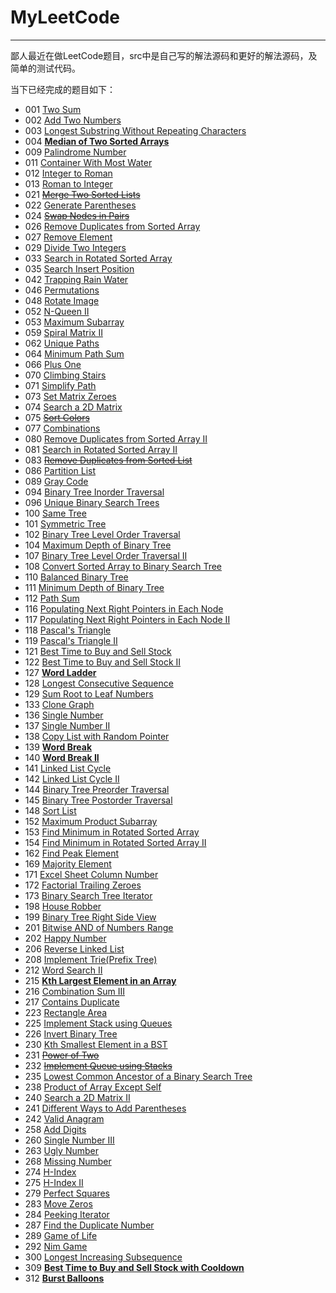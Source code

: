 # MyLeetCode

----

鄙人最近在做LeetCode题目，src中是自己写的解法源码和更好的解法源码，及简单的测试代码。

当下已经完成的题目如下：

* 001 [Two Sum](https://github.com/ChePeatio/MyLeetCode/tree/master/src/com/chepeatio/twoSum/TwoSum.java)
* 002 [Add Two Numbers](https://github.com/ChePeatio/MyLeetCode/tree/master/src/com/chepeatio/addTwoNumbers/AddTwoNumbers.java)
* 003 [Longest Substring Without Repeating Characters](https://github.com/ChePeatio/MyLeetCode/tree/master/src/com/chepeatio/longestSubstringWithoutRepeatingCharacters/LongestSubstringWithoutRepeatingCharacters.java)
* 004 [**Median of Two Sorted Arrays**](https://github.com/ChePeatio/MyLeetCode/tree/master/src/com/chepeatio/medianOfTwoSortedArrays/MedianOfTwoSortedArrays.java)
* 009 [Palindrome Number](https://github.com/ChePeatio/MyLeetCode/tree/master/src/com/chepeatio/palindromeNumber/PalindromeNumber.java)
* 011 [Container With Most Water](https://github.com/ChePeatio/MyLeetCode/tree/master/src/com/chepeatio/containerWithMostWater/ContainerWithMostWater.java)
* 012 [Integer to Roman](https://github.com/ChePeatio/MyLeetCode/tree/master/src/com/chepeatio/integerToRoman/IntegerToRoman.java)
* 013 [Roman to Integer](https://github.com/ChePeatio/MyLeetCode/tree/master/src/com/chepeatio/romanToInteger/RomanToInteger.java)
* 021 [~~Merge Two Sorted Lists~~](https://github.com/ChePeatio/MyLeetCode/tree/master/src/com/chepeatio/mergeTwoSortedLists/MergeTwoSortedLists.java)
* 022 [Generate Parentheses](https://github.com/ChePeatio/MyLeetCode/tree/master/src/com/chepeatio/generateParentheses/GenerateParentheses.java)
* 024 [~~Swap Nodes in Pairs~~](https://github.com/ChePeatio/MyLeetCode/tree/master/src/com/chepeatio/swapNodesInPairs/SwapNodesInPairs.java)
* 026 [Remove Duplicates from Sorted Array](https://github.com/ChePeatio/MyLeetCode/tree/master/src/com/chepeatio/removeDuplicatesFromSortedArray/RemoveDuplicatesFromSortedArray.java)
* 027 [Remove Element](https://github.com/ChePeatio/MyLeetCode/tree/master/src/com/chepeatio/removeElement/RemoveElement.java)
* 029 [Divide Two Integers](https://github.com/ChePeatio/MyLeetCode/tree/master/src/com/chepeatio/divideTwoIntegers/DivideTwoIntegers.java)
* 033 [Search in Rotated Sorted Array](https://github.com/ChePeatio/MyLeetCode/tree/master/src/com/chepeatio/searchInRotatedSortedArray/SearchInRotatedSortedArray.java)
* 035 [Search Insert Position](https://github.com/ChePeatio/MyLeetCode/tree/master/src/com/chepeatio/searchInsertPosition/SearchInsertPosition.java)
* 042 [Trapping Rain Water](https://github.com/ChePeatio/MyLeetCode/tree/master/src/com/chepeatio/trappingRainWater/TrappingRainWater.java)
* 046 [Permutations](https://github.com/ChePeatio/MyLeetCode/tree/master/src/com/chepeatio/permutations/Permutations.java)
* 048 [Rotate Image](https://github.com/ChePeatio/MyLeetCode/tree/master/src/com/chepeatio/rotateImage/RotateImage.java)
* 052 [N-Queen II](https://github.com/ChePeatio/MyLeetCode/tree/master/src/com/chepeatio/n_Queens/N_Queens_II.java)
* 053 [Maximum Subarray](https://github.com/ChePeatio/MyLeetCode/tree/master/src/com/chepeatio/maximumSubarray/MaximumSubarray.java)
* 059 [Spiral Matrix II](https://github.com/ChePeatio/MyLeetCode/tree/master/src/com/chepeatio/spiralMatrix/SpiralMatrixII.java)
* 062 [Unique Paths](https://github.com/ChePeatio/MyLeetCode/tree/master/src/com/chepeatio/uniquePaths/UniquePaths.java)
* 064 [Minimum Path Sum](https://github.com/ChePeatio/MyLeetCode/tree/master/src/com/chepeatio/minimumPathSum/MinimumPathSum.java)
* 066 [Plus One](https://github.com/ChePeatio/MyLeetCode/tree/master/src/com/chepeatio/plusOne/PlusOne.java)
* 070 [Climbing Stairs](https://github.com/ChePeatio/MyLeetCode/tree/master/src/com/chepeatio/climbingStairs/ClimbingStairs.java)
* 071 [Simplify Path](https://github.com/ChePeatio/MyLeetCode/tree/master/src/com/chepeatio/simplifyPath/SimplifyPath.java)
* 073 [Set Matrix Zeroes](https://github.com/ChePeatio/MyLeetCode/tree/master/src/com/chepeatio/setMatrixZeroes/SetMatrixZeroes.java)
* 074 [Search a 2D Matrix](https://github.com/ChePeatio/MyLeetCode/tree/master/src/com/chepeatio/searchA2DMatrix/SearchA2DMatrix.java)
* 075 [~~Sort Colors~~](https://github.com/ChePeatio/MyLeetCode/tree/master/src/com/chepeatio/sortColors/SortColors.java)
* 077 [Combinations](https://github.com/ChePeatio/MyLeetCode/tree/master/src/com/chepeatio/combinations/Combinations.java)
* 080 [Remove Duplicates from Sorted Array II](https://github.com/ChePeatio/MyLeetCode/tree/master/src/com/chepeatio/removeDuplicatesFromSortedArray/RemoveDuplicatesFromSortedArrayII.java)
* 081 [Search in Rotated Sorted Array II](https://github.com/ChePeatio/MyLeetCode/tree/master/src/com/chepeatio/searchInRotatedSortedArray/SearchInRotatedSortedArrayII.java)
* 083 [~~Remove Duplicates from Sorted List~~](https://github.com/ChePeatio/MyLeetCode/tree/master/src/com/chepeatio/removeDuplicatesFromSortedList/RemoveDuplicatesFromSortedList.java)
* 086 [Partition List](https://github.com/ChePeatio/MyLeetCode/tree/master/src/com/chepeatio/partitionList/PartitionList.java)
* 089 [Gray Code](https://github.com/ChePeatio/MyLeetCode/tree/master/src/com/chepeatio/grayCode/GrayCode.java)
* 094 [Binary Tree Inorder Traversal](https://github.com/ChePeatio/MyLeetCode/tree/master/src/com/chepeatio/binaryTreeInorderTraversal/BinaryTreeInorderTraversal.java)
* 096 [Unique Binary Search Trees](https://github.com/ChePeatio/MyLeetCode/tree/master/src/com/chepeatio/uniqueBinarySearchTrees/UniqueBinarySearchTrees.java)
* 100 [Same Tree](https://github.com/ChePeatio/MyLeetCode/tree/master/src/com/chepeatio/sameTree/SameTree.java)
* 101 [Symmetric Tree](https://github.com/ChePeatio/MyLeetCode/tree/master/src/com/chepeatio/symmetricTree/SymmetricTree.java)
* 102 [Binary Tree Level Order Traversal](https://github.com/ChePeatio/MyLeetCode/tree/master/src/com/chepeatio/binaryTreeLevelOrderTraversal/BinaryTreeLevelOrderTraversal.java)
* 104 [Maximum Depth of Binary Tree](https://github.com/ChePeatio/MyLeetCode/tree/master/src/com/chepeatio/maximumDepthOfBinaryTree/MaximumDepthOfBinaryTree.java)
* 107 [Binary Tree Level Order Traversal II](https://github.com/ChePeatio/MyLeetCode/tree/master/src/com/chepeatio/binaryTreeLevelOrderTraversal/BinaryTreeLevelOrderTraversalII.java)
* 108 [Convert Sorted Array to Binary Search Tree](https://github.com/ChePeatio/MyLeetCode/tree/master/src/com/chepeatio/convertSortedArrayToBinarySearchTree/ConvertSortedArrayToBinarySearchTree.java)
* 110 [Balanced Binary Tree](https://github.com/ChePeatio/MyLeetCode/tree/master/src/com/chepeatio/balancedBinaryTree/BalancedBinaryTree.java)
* 111 [Minimum Depth of Binary Tree](https://github.com/ChePeatio/MyLeetCode/tree/master/src/com/chepeatio/minimumDepthOfBinaryTree/MinimumDepthOfBinaryTree.java)
* 112 [Path Sum](https://github.com/ChePeatio/MyLeetCode/tree/master/src/com/chepeatio/pathSum/PathSum.java)
* 116 [Populating Next Right Pointers in Each Node](https://github.com/ChePeatio/MyLeetCode/tree/master/src/com/chepeatio/populatingNextRightPointersInEachNode/PopulatingNextRightPointersInEachNode.java)
* 117 [Populating Next Right Pointers in Each Node II](https://github.com/ChePeatio/MyLeetCode/tree/master/src/com/chepeatio/populatingNextRightPointersInEachNode/PopulatingNextRightPointersInEachNodeII.java)
* 118 [Pascal's Triangle](https://github.com/ChePeatio/MyLeetCode/tree/master/src/com/chepeatio/pascalTriangle/PascalTriangle.java)
* 119 [Pascal's Triangle II](https://github.com/ChePeatio/MyLeetCode/tree/master/src/com/chepeatio/pascalTriangle/PascalTriangleII.java)
* 121 [Best Time to Buy and Sell Stock](https://github.com/ChePeatio/MyLeetCode/tree/master/src/com/chepeatio/bestTimeToBuyAndSellStock/BestTimeToBuyAndSellStock.java)
* 122 [Best Time to Buy and Sell Stock II](https://github.com/ChePeatio/MyLeetCode/tree/master/src/com/chepeatio/bestTimeToBuyAndSellStock/BestTimeToBuyAndSellStockII.java)
* 127 [**Word Ladder**](https://github.com/ChePeatio/MyLeetCode/tree/master/src/com/chepeatio/wordLadder/WordLadder.java)
* 128 [Longest Consecutive Sequence](https://github.com/ChePeatio/MyLeetCode/tree/master/src/com/chepeatio/longestConsecutiveSequence/LongestConsecutiveSequence.java)
* 129 [Sum Root to Leaf Numbers](https://github.com/ChePeatio/MyLeetCode/tree/master/src/com/chepeatio/sumRootToLeafNumbers/SumRootToLeafNumbers.java)
* 133 [Clone Graph](https://github.com/ChePeatio/MyLeetCode/tree/master/src/com/chepeatio/cloneGraph/CloneGraph.java)
* 136 [Single Number](https://github.com/ChePeatio/MyLeetCode/tree/master/src/com/chepeatio/singleNumber/SingleNumber.java)
* 137 [Single Number II](https://github.com/ChePeatio/MyLeetCode/tree/master/src/com/chepeatio/singleNumber/SingleNumberII.java)
* 138 [Copy List with Random Pointer](https://github.com/ChePeatio/MyLeetCode/tree/master/src/com/chepeatio/copyListWithRandomPointer/CopyListWithRandomPointer.java)
* 139 [**Word Break**](https://github.com/ChePeatio/MyLeetCode/tree/master/src/com/chepeatio/wordBreak/WordBreak.java)
* 140 [**Word Break II**](https://github.com/ChePeatio/MyLeetCode/tree/master/src/com/chepeatio/wordBreakII/WordBreakII.java)
* 141 [Linked List Cycle](https://github.com/ChePeatio/MyLeetCode/tree/master/src/com/chepeatio/linkedListCycle/LinkedListCycle.java)
* 142 [Linked List Cycle II](https://github.com/ChePeatio/MyLeetCode/tree/master/src/com/chepeatio/linkedListCycle/LinkedListCycleII.java)
* 144 [Binary Tree Preorder Traversal](https://github.com/ChePeatio/MyLeetCode/tree/master/src/com/chepeatio/binaryTreePreorderTraversal/BinaryTreePreorderTraversal.java)
* 145 [Binary Tree Postorder Traversal](https://github.com/ChePeatio/MyLeetCode/tree/master/src/com/chepeatio/binaryTreePostorderTraversal/BinaryTreePostorderTraversal.java)
* 148 [Sort List](https://github.com/ChePeatio/MyLeetCode/tree/master/src/com/chepeatio/sortList/SortList.java)
* 152 [Maximum Product Subarray](https://github.com/ChePeatio/MyLeetCode/tree/master/src/com/chepeatio/maximumProductSubarray/MaximumProductSubarray.java)
* 153 [Find Minimum in Rotated Sorted Array](https://github.com/ChePeatio/MyLeetCode/tree/master/src/com/chepeatio/findMinimumInRotatedSortedArray/FindMinimumInRotatedSortedArray.java)
* 154 [Find Minimum in Rotated Sorted Array II](https://github.com/ChePeatio/MyLeetCode/tree/master/src/com/chepeatio/findMinimumInRotatedSortedArray/FindMinimumInRotatedSortedArrayII.java)
* 162 [Find Peak Element](https://github.com/ChePeatio/MyLeetCode/tree/master/src/com/chepeatio/findPeakElement/FindPeakElement.java)
* 169 [Majority Element](https://github.com/ChePeatio/MyLeetCode/tree/master/src/com/chepeatio/majorityElement/MajorityElement.java)
* 171 [Excel Sheet Column Number](https://github.com/ChePeatio/MyLeetCode/tree/master/src/com/chepeatio/excelSheetColumnNumber/ExcelSheetColumnNumber.java)
* 172 [Factorial Trailing Zeroes](https://github.com/ChePeatio/MyLeetCode/tree/master/src/com/chepeatio/factorialTrailingZeroes/FactorialTrailingZeroes.java)
* 173 [Binary Search Tree Iterator](https://github.com/ChePeatio/MyLeetCode/tree/master/src/com/chepeatio/binarySearchTreeIterator/BinarySearchTreeIterator.java)
* 198 [House Robber](https://github.com/ChePeatio/MyLeetCode/tree/master/src/com/chepeatio/houseRobber/HouseRobber.java)
* 199 [Binary Tree Right Side View](https://github.com/ChePeatio/MyLeetCode/tree/master/src/com/chepeatio/binaryTreeRightSideView/BinaryTreeRightSideView.java)
* 201 [Bitwise AND of Numbers Range](https://github.com/ChePeatio/MyLeetCode/tree/master/src/com/chepeatio/bitwiseANDofNumbersRange/BitwiseANDofNumbersRange.java)
* 202 [Happy Number](https://github.com/ChePeatio/MyLeetCode/tree/master/src/com/chepeatio/happyNumber/HappyNumber.java)
* 206 [Reverse Linked List](https://github.com/ChePeatio/MyLeetCode/tree/master/src/com/chepeatio/reverseLinkedList/ReverseLinkedList.java)
* 208 [Implement Trie(Prefix Tree)](https://github.com/ChePeatio/MyLeetCode/tree/master/src/com/chepeatio/implementTrie/ImplementTrie.java)
* 212 [Word Search II](https://github.com/ChePeatio/MyLeetCode/tree/master/src/com/chepeatio/wordSearch/WordSearchII.java)
* 215 [**Kth Largest Element in an Array**](https://github.com/ChePeatio/MyLeetCode/tree/master/src/com/chepeatio/kthLargestElementInAnArray/KthLargestElementInAnArray.java)
* 216 [Combination Sum III](https://github.com/ChePeatio/MyLeetCode/tree/master/src/com/chepeatio/combinationSum/CombinationSumIII.java)
* 217 [Contains Duplicate](https://github.com/ChePeatio/MyLeetCode/tree/master/src/com/chepeatio/containsDuplicate/ContainsDuplicate.java)
* 223 [Rectangle Area](https://github.com/ChePeatio/MyLeetCode/tree/master/src/com/chepeatio/rectangleArea/RectangleArea.java)
* 225 [Implement Stack using Queues](https://github.com/ChePeatio/MyLeetCode/tree/master/src/com/chepeatio/implementStackUsingQueues/ImplementStackUsingQueues.java)
* 226 [Invert Binary Tree](https://github.com/ChePeatio/MyLeetCode/tree/master/src/com/chepeatio/invertBinaryTree/InvertBinaryTree.java)
* 230 [Kth Smallest Element in a BST](https://github.com/ChePeatio/MyLeetCode/blob/master/src/com/chepeatio/kthSmallestElementInaBST/KthSmallestElementInaBST.java)
* 231 [~~Power of Two~~](https://github.com/ChePeatio/MyLeetCode/tree/master/src/com/chepeatio/powerOfTwo/PowerOfTwo.java)
* 232 [~~Implement Queue using Stacks~~](https://github.com/ChePeatio/MyLeetCode/tree/master/src/com/chepeatio/implementQueueUsingStacks/ImplementQueueUsingStacks.java)
* 235 [Lowest Common Ancestor of a Binary Search Tree](https://github.com/ChePeatio/MyLeetCode/tree/master/src/com/chepeatio/lowestCommonAncestorOfaBinarySearchTree/LowestCommonAncestorOfaBinarySearchTree.java)
* 238 [Product of Array Except Self](https://github.com/ChePeatio/MyLeetCode/tree/master/src/com/chepeatio/productOfArrayExceptSelf/ProductOfArrayExceptSelf.java)
* 240 [Search a 2D Matrix II](https://github.com/ChePeatio/MyLeetCode/tree/master/src/com/chepeatio/searchA2DMatrix/SearchA2DMatrixII.java)
* 241 [Different Ways to Add Parentheses](https://github.com/ChePeatio/MyLeetCode/tree/master/src/com/chepeatio/differentWaysToAddParentheses/DifferentWaysToAddParentheses.java)
* 242 [Valid Anagram](https://github.com/ChePeatio/MyLeetCode/tree/master/src/com/chepeatio/validAnagram/ValidAnagram.java)
* 258 [Add Digits](https://github.com/ChePeatio/MyLeetCode/blob/master/src/com/chepeatio/addDigits/AddDigits.java)
* 260 [Single Number III](https://github.com/ChePeatio/MyLeetCode/tree/master/src/com/chepeatio/singleNumber/SingleNumberIII.java)
* 263 [Ugly Number](https://github.com/ChePeatio/MyLeetCode/tree/master/src/com/chepeatio/uglyNumber/UglyNumber.java)
* 268 [Missing Number](https://github.com/ChePeatio/MyLeetCode/tree/master/src/com/chepeatio/missingNumber/MissingNumber.java)
* 274 [H-Index](https://github.com/ChePeatio/MyLeetCode/tree/master/src/com/chepeatio/h_Index/H_Index.java)
* 275 [H-Index II](https://github.com/ChePeatio/MyLeetCode/tree/master/src/com/chepeatio/h_Index/H_IndexII.java)
* 279 [Perfect Squares](https://github.com/ChePeatio/MyLeetCode/tree/master/src/com/chepeatio/perfectSquares/PerfectSquares.java)
* 283 [Move Zeros](https://github.com/ChePeatio/MyLeetCode/tree/master/src/com/chepeatio/moveZeros/MoveZeros.java)
* 284 [Peeking Iterator](https://github.com/ChePeatio/MyLeetCode/tree/master/src/com/chepeatio/peekingIterator/PeekingIterator.java)
* 287 [Find the Duplicate Number](https://github.com/ChePeatio/MyLeetCode/tree/master/src/com/chepeatio/findTheDuplicateNumber/FindTheDuplicateNumber.java)
* 289 [Game of Life](https://github.com/ChePeatio/MyLeetCode/tree/master/src/com/chepeatio/gameOfLife/GameOfLife.java)
* 292 [Nim Game](https://github.com/ChePeatio/MyLeetCode/tree/master/src/com/chepeatio/nimGame/NimGame.java)
* 300 [Longest Increasing Subsequence](https://github.com/ChePeatio/MyLeetCode/tree/master/src/com/chepeatio/longestIncreasingSubsequence/LongestIncreasingSubsequence.java)
* 309 [**Best Time to Buy and Sell Stock with Cooldown**](https://github.com/ChePeatio/MyLeetCode/tree/master/src/com/chepeatio/bestTimeToBuyAndSellStockWithCooldown/BestTimeToBuyAndSellStockWithCooldown.java)
* 312 [**Burst Balloons**](https://github.com/ChePeatio/MyLeetCode/tree/master/src/com/chepeatio/burstBalloons/BurstBalloons.java)